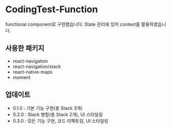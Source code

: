 # CodingTest-Function

functional component로 구현했습니다. State 관리에 있어 context를 활용하였습니다.
    
    
## 사용한 패키지
- react-navigation
- react-navigation/stack
- react-native-maps
- moment

## 업데이트
- 0.1.0 : 기본 기능 구현(총 Stack 3개)
- 0.2.0 : Stack 병합(총 Stack 2개), UI 스타일링
- 0.3.0 : 모든 기능 구현, 코드 리팩토링, UI 스타일링